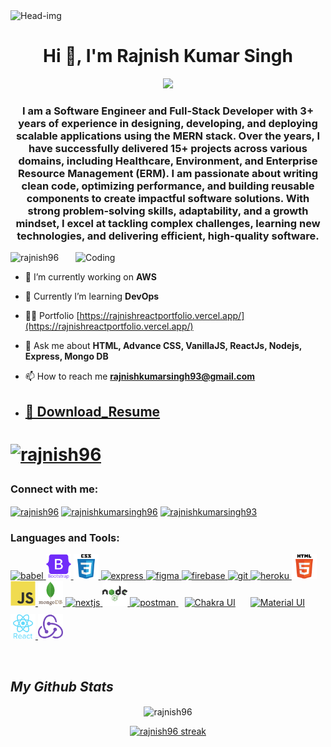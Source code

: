  <img style="position: relative;" src="https://qph.fs.quoracdn.net/main-qimg-fa7b4bdc3b2f73e749e5c2c646d4ae13" alt="Head-img">
    <h1 align="center">Hi 👋, I'm Rajnish Kumar Singh</h1>
<p align="center">
  <a href="">
    <img src="https://readme-typing-svg.demolab.com/?lines=Hi! Myself Rajnish Kumar Singh;A Full-Stack%20Web%20Developer 👨🏻‍💻; Curious%20to%20learn%20new%20things !&font=Fira%20Code&center=true&width=440&height=45&color=#37bcf7&vCenter=true&size=22&pause=1000"></a>
</p>
    
<h3 align="center">I am a Software Engineer and Full-Stack Developer with 3+ years of experience in designing, developing, and deploying scalable applications using the MERN stack. Over the years, I have successfully delivered 15+ projects across various domains, including Healthcare, Environment, and Enterprise Resource Management (ERM).
I am passionate about writing clean code, optimizing performance, and building reusable components to create impactful software solutions. With strong problem-solving skills, adaptability, and a growth mindset, I excel at tackling complex challenges, learning new technologies, and delivering efficient, high-quality software.</h3>

<img align="right" alt="Coding" width="400" src="https://cdn.dribbble.com/users/1162077/screenshots/3848914/programmer.gif" alt="screenshots">

<p align="left"> <img src="https://komarev.com/ghpvc/?username=rajnish96&label=Profile%20views&color=0e75b6&style=flat" alt="rajnish96" /> </p>


- 🔭 I’m currently working on **AWS**

- 🌱 Currently I’m learning  **DevOps**

- 👨‍💻 Portfolio [https://rajnishreactportfolio.vercel.app/](https://rajnishreactportfolio.vercel.app/)

- 💬 Ask me about **HTML, Advance CSS, VanillaJS, ReactJs, Nodejs, Express, Mongo DB**

- 📫 How to reach me **rajnishkumarsingh93@gmail.com**
- <h2><a href="https://drive.google.com/">📜 Download_Resume</a></h2>

<h1><h1/>


<p align="left"> <a href="https://github.com/ryo-ma/github-profile-trophy"><img src="https://github-profile-trophy.vercel.app/?username=rajnish96" alt="rajnish96" /></a> </p>


<h3 align="left">Connect with me:</h3>
<p align="left">
<a href="https://codepen.io/Rajnish96" target="blank"><img align="center" src="https://cdn.jsdelivr.net/npm/simple-icons@3.0.1/icons/codepen.svg" alt="rajnish96" height="30" width="40" /></a>
<a href="https://www.linkedin.com/in/rajnishkumarsingh96/" target="blank"><img align="center" src="https://cdn.jsdelivr.net/npm/simple-icons@3.0.1/icons/linkedin.svg" alt="rajnishkumarsingh96" height="30" width="40" /></a>
<a href="https://codesandbox.io/u/rajnishkumarsingh93" target="blank"><img align="center" src="https://cdn.jsdelivr.net/npm/simple-icons@3.0.1/icons/codesandbox.svg" alt="rajnishkumarsingh93" height="30" width="40" /></a>
</p>


<h3 align="left">Languages and Tools:</h3>
<p align="left"> <a href="https://babeljs.io/" target="_blank" rel="noreferrer"> <img src="https://www.vectorlogo.zone/logos/babeljs/babeljs-icon.svg" alt="babel" width="40" height="40"/> </a> <a href="https://getbootstrap.com" target="_blank" rel="noreferrer"> <img src="https://raw.githubusercontent.com/devicons/devicon/master/icons/bootstrap/bootstrap-plain-wordmark.svg" alt="bootstrap" width="40" height="40"/> </a> <a href="https://www.w3schools.com/css/" target="_blank" rel="noreferrer"> <img src="https://raw.githubusercontent.com/devicons/devicon/master/icons/css3/css3-original-wordmark.svg" alt="css3" width="40" height="40"/> </a> <a href="https://expressjs.com" target="_blank" rel="noreferrer"> <img src="https://encrypted-tbn0.gstatic.com/images?q=tbn:ANd9GcSiV-p3xtqJfrnLLOWfEKawhaclq_tnjHnbHTaPdry6Il9kDRaYGc8A9oEa26t0G2_zdRM&usqp=CAU" alt="express" width="40" height="40"/> </a> <a href="https://www.figma.com/" target="_blank" rel="noreferrer"> <img src="https://www.vectorlogo.zone/logos/figma/figma-icon.svg" alt="figma" width="40" height="40"/> </a> <a href="https://firebase.google.com/" target="_blank" rel="noreferrer"> <img src="https://www.vectorlogo.zone/logos/firebase/firebase-icon.svg" alt="firebase" width="40" height="40"/> </a> <a href="https://git-scm.com/" target="_blank" rel="noreferrer"> <img src="https://www.vectorlogo.zone/logos/git-scm/git-scm-icon.svg" alt="git" width="40" height="40"/> </a> <a href="https://heroku.com" target="_blank" rel="noreferrer"> <img src="https://www.vectorlogo.zone/logos/heroku/heroku-icon.svg" alt="heroku" width="40" height="40"/> </a> <a href="https://www.w3.org/html/" target="_blank" rel="noreferrer"> <img src="https://raw.githubusercontent.com/devicons/devicon/master/icons/html5/html5-original-wordmark.svg" alt="html5" width="40" height="40"/> </a> <a href="https://developer.mozilla.org/en-US/docs/Web/JavaScript" target="_blank" rel="noreferrer"> <img src="https://raw.githubusercontent.com/devicons/devicon/master/icons/javascript/javascript-original.svg" alt="javascript" width="40" height="40"/> </a> <a href="https://www.mongodb.com/" target="_blank" rel="noreferrer"> <img src="https://raw.githubusercontent.com/devicons/devicon/master/icons/mongodb/mongodb-original-wordmark.svg" alt="mongodb" width="40" height="40"/> </a> <a href="https://nextjs.org/" target="_blank" rel="noreferrer"> <img src="https://static-00.iconduck.com/assets.00/next-js-icon-512x512-zuauazrk.png" alt="nextjs" width="40" height="40"/> </a> <a href="https://nodejs.org" target="_blank" rel="noreferrer"> <img src="https://raw.githubusercontent.com/devicons/devicon/master/icons/nodejs/nodejs-original-wordmark.svg" alt="nodejs" width="40" height="40"/> </a> <a href="https://postman.com" target="_blank" rel="noreferrer"> <img src="https://www.vectorlogo.zone/logos/getpostman/getpostman-icon.svg" alt="postman" width="40" height="40"/> </a><a href="https://chakra-ui.com/" target="_blank"><img style="margin: 10px" src="https://profilinator.rishav.dev/skills-assets/chakraui.png" alt="Chakra UI" height="40" /></a>  
<a href="https://mui.com/" target="_blank"><img style="margin: 10px" src="https://profilinator.rishav.dev/skills-assets/mui.png" alt="Material UI" height="40" /></a>   <a href="https://reactjs.org/" target="_blank" rel="noreferrer"> <img src="https://raw.githubusercontent.com/devicons/devicon/master/icons/react/react-original-wordmark.svg" alt="react" width="40" height="40"/> </a> <a href="https://redux.js.org" target="_blank" rel="noreferrer"> <img src="https://raw.githubusercontent.com/devicons/devicon/master/icons/redux/redux-original.svg" alt="redux" width="40" height="40"/> </a> </p> 



 <img  src="https://r7q6w9z6.rocketcdn.me/career/wp-content/uploads/2020/03/giphy-7.gif" alt="">
 

 <!-- <h2><i>My top projects</i></h2>
 <p align="left">
    <a href="https://github.com/rajnish96" target="blank">
        <img src="https://img.shields.io/static/v1?style=for-the-badge&message=Lifestylestores&color=000000&logo=Nike&logoColor=FFFFFF&label=" alt="rajnish96" />
      </a>
    <a href="https://github.com/rajnish96" target="blank">
        <img src="https://img.shields.io/static/v1?style=for-the-badge&message=Sephora.nnow.com-Clone&color=1BB91F&logo=tmux&logoColor=FFFFFF&label=" alt="rajnish96" />
    </a>
    <a href="https://github.com/rajnish96" target="blank">
        <img src="https://img.shields.io/static/v1?style=for-the-badge&message=Weather-App&color=FD3A5C&logo=hotjar&logoColor=FFFFFF&label=" alt="rajnish96" />
    </a>
   <a href="https://github.com/rajnish96" target="blank">
        <img src="https://img.shields.io/static/v1?style=for-the-badge&message=Desktime.com&color=000000&logo=tmux&logoColor=FFFFFF&label=" alt="rajnish96" />
    </a> -->
 
  <h2><i>My Github Stats</i></h2>



<p  align="center"><img align="center" src="https://github-readme-stats.vercel.app/api/top-langs?username=rajnish96&show_icons=true&locale=en&layout=compact" alt="rajnish96" /></p>

 <p align="center">
    <a href="https://github.com/rajnish96github-readme-streak-stats">
        <img title="🔥 Get streak stats for your profile at git.io/streak-stats" alt="rajnish96 streak" src="https://github-readme-streak-stats.herokuapp.com/?user=rajnish96&hide_border=true&theme=react&hide_border=true&bg_color=0D1117"/>
    </a>
</p>         

 

